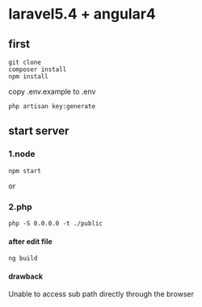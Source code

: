 # laravel5.4 + angular4

## first

```
git clone 
composer install
npm install
```

copy .env.example to .env

```
php artisan key:generate
```

## start server

### 1.node
```
npm start
```

or 

### 2.php

```
php -S 0.0.0.0 -t ./public
```

#### after edit file 
```
ng build
```

#### drawback
Unable to access sub path directly through the browser